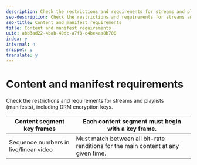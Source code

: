 ```yaml
---
description: Check the restrictions and requirements for streams and playlists (manifests), including DRM encryption keys.
seo-description: Check the restrictions and requirements for streams and playlists (manifests), including DRM encryption keys.
seo-title: Content and manifest requirements
title: Content and manifest requirements
uuid: abb3ad22-4bab-40dc-a7f8-c4be4aa8b700
index: y
internal: n
snippet: y
translate: y
---
```


# Content and manifest requirements

Check the restrictions and requirements for streams and playlists (manifests), including DRM encryption keys.


|  Content segment key frames  | Each content segment must begin with a key frame.  |
|---|---|
|  Sequence numbers in live/linear video  | Must match between all bit-rate renditions for the main content at any given time.  |

